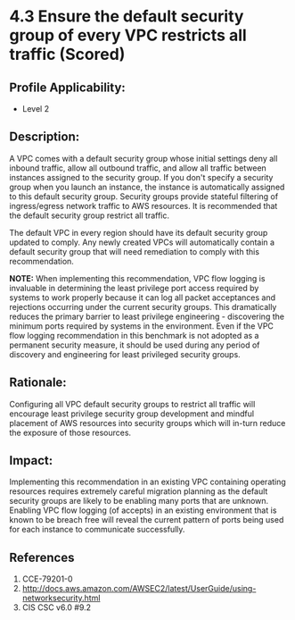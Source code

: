 # 4.3 Ensure the default security group of every VPC restricts all traffic (Scored)

## Profile Applicability:

- Level 2

## Description:

A VPC comes with a default security group whose initial settings deny all inbound traffic, allow all outbound traffic, and allow all traffic between instances assigned to the security group. If you don't specify a security group when you launch an instance, the instance is automatically assigned to this default security group. Security groups provide stateful 
filtering of ingress/egress network traffic to AWS resources. It is recommended that the default security group restrict all traffic.

The default VPC in every region should have its default security group updated to comply. Any newly created VPCs will automatically contain a default security group that will need remediation to comply with this recommendation.

**NOTE:** When implementing this recommendation, VPC flow logging is invaluable in determining the least privilege port access required by systems to work properly because it can log all packet acceptances and rejections occurring under the current security groups.
This dramatically reduces the primary barrier to least privilege engineering - discovering the minimum ports required by systems in the environment. Even if the VPC flow logging recommendation in this benchmark is not adopted as a permanent security measure, it should be used during any period of discovery and engineering for least privileged security groups.

## Rationale:

Configuring all VPC default security groups to restrict all traffic will encourage least privilege security group development and mindful placement of AWS resources into security groups which will in-turn reduce the exposure of those resources.

## Impact:

Implementing this recommendation in an existing VPC containing operating resources requires extremely careful migration planning as the default security groups are likely to be enabling many ports that are unknown. Enabling VPC flow logging (of accepts) in an
existing environment that is known to be breach free will reveal the current pattern of ports being used for each instance to communicate successfully.

## References

1. CCE-79201-0
2. http://docs.aws.amazon.com/AWSEC2/latest/UserGuide/using-networksecurity.html
3. CIS CSC v6.0 #9.2
